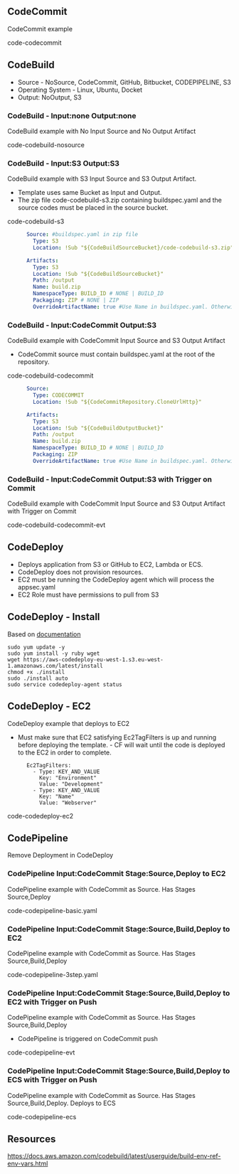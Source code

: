 
## CodeCommit

CodeCommit example

code-codecommit

## CodeBuild

- Source - NoSource, CodeCommit, GitHub, Bitbucket, CODEPIPELINE, S3
- Operating System - Linux, Ubuntu, Docket
- Output: NoOutput, S3

### CodeBuild - Input:none Output:none

CodeBuild example with No Input Source and No Output Artifact

code-codebuild-nosource

### CodeBuild - Input:S3 Output:S3

CodeBuild example with S3 Input Source and S3 Output Artifact. 

- Template uses same Bucket as Input and Output.
- The zip file code-codebuild-s3.zip containing buildspec.yaml and the source codes must be placed in the source bucket.

code-codebuild-s3

```yaml
      Source: #buildspec.yaml in zip file
        Type: S3
        Location: !Sub "${CodeBuildSourceBucket}/code-codebuild-s3.zip"
```

```yaml
      Artifacts:
        Type: S3
        Location: !Sub "${CodeBuildSourceBucket}"
        Path: /output
        Name: build.zip
        NamespaceType: BUILD_ID # NONE | BUILD_ID
        Packaging: ZIP # NONE | ZIP
        OverrideArtifactName: true #Use Name in buildspec.yaml. Otherwise use Name'build.zip' defined here.
```

### CodeBuild - Input:CodeCommit Output:S3

CodeBuild example with CodeCommit Input Source and S3 Output Artifact

- CodeCommit source must contain buildspec.yaml at the root of the repository.

code-codebuild-codecommit

```yaml
      Source:
        Type: CODECOMMIT
        Location: !Sub "${CodeCommitRepository.CloneUrlHttp}"
```

```yaml
      Artifacts:
        Type: S3
        Location: !Sub "${CodeBuildOutputBucket}"
        Path: /output
        Name: build.zip
        NamespaceType: BUILD_ID # NONE | BUILD_ID
        Packaging: ZIP
        OverrideArtifactName: true #Use Name in buildspec.yaml. Otherwise use Name'build.zip' defined here.
```

### CodeBuild - Input:CodeCommit Output:S3 with Trigger on Commit

CodeBuild example with CodeCommit Input Source and S3 Output Artifact with Trigger on Commit

code-codebuild-codecommit-evt

## CodeDeploy

- Deploys application from S3 or GitHub to EC2, Lambda or ECS.
- CodeDeploy does not provision resources.
- EC2 must be running the CodeDeploy agent which will process the appsec.yaml
- EC2 Role must have permissions to pull from S3

## CodeDeploy - Install

Based on [documentation](https://docs.aws.amazon.com/codedeploy/latest/userguide/codedeploy-agent-operations-install-linux.html)

```
sudo yum update -y
sudo yum install -y ruby wget
wget https://aws-codedeploy-eu-west-1.s3.eu-west-1.amazonaws.com/latest/install
chmod +x ./install
sudo ./install auto
sudo service codedeploy-agent status
```


## CodeDeploy - EC2

CodeDeploy example that deploys to EC2

- Must make sure that EC2 satisfying Ec2TagFilters is up and running before deploying the template. - CF will wait until the code is deployed to the EC2 in order to complete.

```
      Ec2TagFilters:
        - Type: KEY_AND_VALUE
          Key: "Environment"
          Value: "Development"
        - Type: KEY_AND_VALUE
          Key: "Name"
          Value: "Webserver"
```

code-codedeploy-ec2

## CodePipeline

Remove Deployment in CodeDeploy

### CodePipeline Input:CodeCommit Stage:Source,Deploy to EC2

CodePipeline example with CodeCommit as Source. Has Stages Source,Deploy

code-codepipeline-basic.yaml

### CodePipeline Input:CodeCommit Stage:Source,Build,Deploy to EC2

CodePipeline example with CodeCommit as Source. Has Stages Source,Build,Deploy

code-codepipeline-3step.yaml

### CodePipeline Input:CodeCommit Stage:Source,Build,Deploy to EC2 with Trigger on Push

CodePipeline example with CodeCommit as Source. Has Stages Source,Build,Deploy

- CodePipeline is triggered on CodeCommit push

code-codepipeline-evt

### CodePipeline Input:CodeCommit Stage:Source,Build,Deploy to ECS with Trigger on Push

CodePipeline example with CodeCommit as Source. Has Stages Source,Build,Deploy. Deploys to ECS

code-codepipeline-ecs


## Resources

https://docs.aws.amazon.com/codebuild/latest/userguide/build-env-ref-env-vars.html